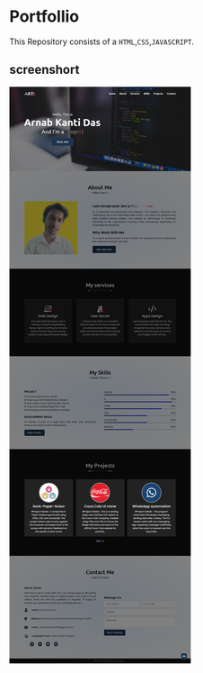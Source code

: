 # Portfollio

This Repository consists of a `HTML`,`CSS`,`JAVASCRIPT`.
## screenshort

<img src="image/screenshot.png" alt="screenshort"/>